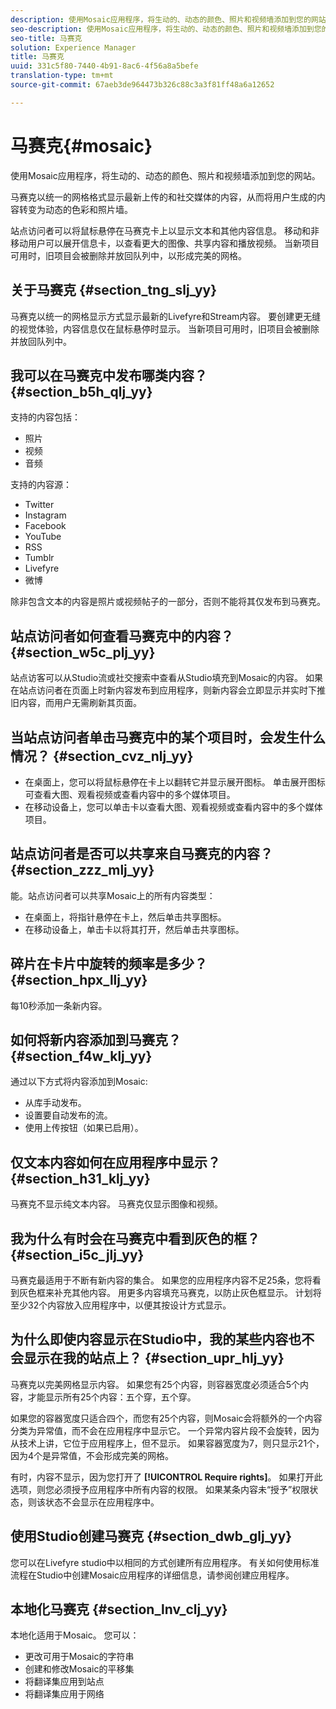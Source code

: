 ```yaml
---
description: 使用Mosaic应用程序，将生动的、动态的颜色、照片和视频墙添加到您的网站。
seo-description: 使用Mosaic应用程序，将生动的、动态的颜色、照片和视频墙添加到您的网站。
seo-title: 马赛克
solution: Experience Manager
title: 马赛克
uuid: 331c5f80-7440-4b91-8ac6-4f56a8a5befe
translation-type: tm+mt
source-git-commit: 67aeb3de964473b326c88c3a3f81ff48a6a12652

---
```



# 马赛克{#mosaic}

使用Mosaic应用程序，将生动的、动态的颜色、照片和视频墙添加到您的网站。

马赛克以统一的网格格式显示最新上传的和社交媒体的内容，从而将用户生成的内容转变为动态的色彩和照片墙。

站点访问者可以将鼠标悬停在马赛克卡上以显示文本和其他内容信息。 移动和非移动用户可以展开信息卡，以查看更大的图像、共享内容和播放视频。 当新项目可用时，旧项目会被删除并放回队列中，以形成完美的网格。

## 关于马赛克 {#section_tng_slj_yy}

马赛克以统一的网格显示方式显示最新的Livefyre和Stream内容。 要创建更无缝的视觉体验，内容信息仅在鼠标悬停时显示。 当新项目可用时，旧项目会被删除并放回队列中。

## 我可以在马赛克中发布哪类内容？ {#section_b5h_qlj_yy}

支持的内容包括：

* 照片
* 视频
* 音频

支持的内容源：

* Twitter
* Instagram
* Facebook
* YouTube
* RSS
* Tumblr
* Livefyre
* 微博

除非包含文本的内容是照片或视频帖子的一部分，否则不能将其仅发布到马赛克。

## 站点访问者如何查看马赛克中的内容？ {#section_w5c_plj_yy}

站点访客可以从Studio流或社交搜索中查看从Studio填充到Mosaic的内容。 如果在站点访问者在页面上时新内容发布到应用程序，则新内容会立即显示并实时下推旧内容，而用户无需刷新其页面。

## 当站点访问者单击马赛克中的某个项目时，会发生什么情况？ {#section_cvz_nlj_yy}

* 在桌面上，您可以将鼠标悬停在卡上以翻转它并显示展开图标。 单击展开图标可查看大图、观看视频或查看内容中的多个媒体项目。
* 在移动设备上，您可以单击卡以查看大图、观看视频或查看内容中的多个媒体项目。

## 站点访问者是否可以共享来自马赛克的内容？ {#section_zzz_mlj_yy}

能。站点访问者可以共享Mosaic上的所有内容类型：

* 在桌面上，将指针悬停在卡上，然后单击共享图标。
* 在移动设备上，单击卡以将其打开，然后单击共享图标。

## 碎片在卡片中旋转的频率是多少？ {#section_hpx_llj_yy}

每10秒添加一条新内容。

## 如何将新内容添加到马赛克？ {#section_f4w_klj_yy}

通过以下方式将内容添加到Mosaic:

* 从库手动发布。
* 设置要自动发布的流。
* 使用上传按钮（如果已启用）。

## 仅文本内容如何在应用程序中显示？ {#section_h31_klj_yy}

马赛克不显示纯文本内容。 马赛克仅显示图像和视频。

## 我为什么有时会在马赛克中看到灰色的框？ {#section_i5c_jlj_yy}

马赛克最适用于不断有新内容的集合。 如果您的应用程序内容不足25条，您将看到灰色框来补充其他内容。 用更多内容填充马赛克，以防止灰色框显示。 计划将至少32个内容放入应用程序中，以便其按设计方式显示。

## 为什么即使内容显示在Studio中，我的某些内容也不会显示在我的站点上？ {#section_upr_hlj_yy}

马赛克以完美网格显示内容。 如果您有25个内容，则容器宽度必须适合5个内容，才能显示所有25个内容：五个穿，五个穿。

如果您的容器宽度只适合四个，而您有25个内容，则Mosaic会将额外的一个内容分类为异常值，而不会在应用程序中显示它。 一个异常内容片段不会旋转，因为从技术上讲，它位于应用程序上，但不显示。 如果容器宽度为7，则只显示21个，因为4个是异常值，不会形成完美的网格。

有时，内容不显示，因为您打开了 **[!UICONTROL Require rights]**。 如果打开此选项，则您必须授予应用程序中所有内容的权限。 如果某条内容未“授予”权限状态，则该状态不会显示在应用程序中。

## 使用Studio创建马赛克 {#section_dwb_glj_yy}

您可以在Livefyre studio中以相同的方式创建所有应用程序。 有关如何使用标准流程在Studio中创建Mosaic应用程序的详细信息，请参阅创建应用程序。

## 本地化马赛克 {#section_lnv_clj_yy}

本地化适用于Mosaic。 您可以：

* 更改可用于Mosaic的字符串
* 创建和修改Mosaic的平移集
* 将翻译集应用到站点
* 将翻译集应用于网络

